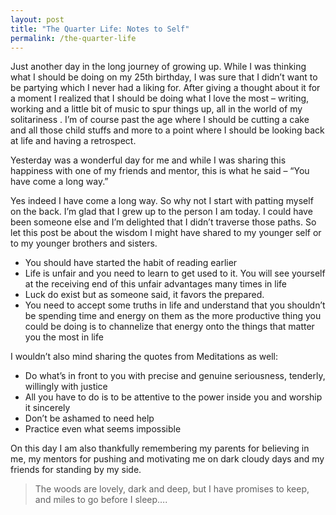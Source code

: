 ```yaml
---
layout: post
title: "The Quarter Life: Notes to Self"
permalink: /the-quarter-life
---
```


Just another day in the long journey of growing up. While I was thinking what I should be doing on my 25th birthday, I was sure that I didn’t want to be partying which I never had a liking for. After giving a thought about it for a moment I realized that I should be doing what I love the most – writing, working and a little bit of music to spur things up, all in the world of my solitariness . I’m of course past the age where I should be cutting a cake and all those child stuffs and more to a point where I should be looking back at life and having a retrospect.

Yesterday was a wonderful day for me and while I was sharing this happiness with one of my friends and mentor, this is what he said –  “You  have come a long way.”

Yes indeed I have come a long way. So why not I start with patting myself on the back. I’m glad that I grew up to the person I am today. I could have been someone else and I’m delighted that I didn’t traverse those paths. So let this post be about the wisdom I might have shared to my younger self or to my younger brothers and sisters.

- You should have started the habit of reading earlier
- Life is unfair and you need to learn to get used to it. You will see yourself at the receiving end of this unfair advantages many times in life
- Luck do exist but as someone said, it favors the prepared.
- You need to accept some truths in life and understand that you shouldn’t be spending time and energy on them as the more productive thing you could be doing is to channelize that energy onto the things that matter you the most in life

I wouldn’t also mind sharing the quotes from Meditations as well:

- Do what’s in front to you with precise and genuine seriousness, tenderly, willingly with justice
- All you have to do is to be attentive to the power inside you and worship it sincerely
- Don’t be ashamed to need help
- Practice even what seems impossible

On this day I am also thankfully remembering my parents for believing in me, my mentors for pushing and motivating me on dark cloudy days and my friends for standing by my side.

> The woods are lovely, dark and deep, but I have promises to keep, and miles to go before I sleep….
